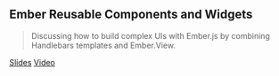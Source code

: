 ## Ember Reusable Components and Widgets

> Discussing how to build complex UIs with Ember.js by combining Handlebars templates and Ember.View.

[Slides](http://www.slideshare.net/bolshchikov/ember-fest-reusable-components-and-widgets)
[Video](http://www.infoq.com/presentations/ember-view-handlebars-ui)
